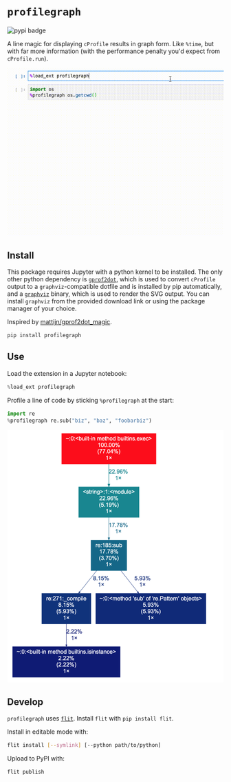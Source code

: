 # `profilegraph`

![pypi badge](https://img.shields.io/pypi/v/profilegraph)

A line magic for displaying `cProfile` results in graph form. Like `%time`, but
with far more information (with the performance penalty you'd expect from
`cProfile.run`).

![A trivial profilegraph example.](./static/os.getcwd.example.gif)

## Install

This package requires Jupyter with a python kernel to be installed. The only
other python dependency is
[`gprof2dot`](https://github.com/jrfonseca/gprof2dot), which is used to convert
`cProfile` output to a `graphviz`-compatible dotfile and is installed by pip
automatically, and a [`graphviz`](https://www.graphviz.org/download/) binary,
which is used to render the SVG output. You can install `graphviz` from the
provided download link or using the package manager of your choice.

Inspired by
[mattijn/gprof2dot_magic](https://github.com/mattijn/gprof2dot_magic).

```bash
pip install profilegraph
```

## Use

Load the extension in a Jupyter notebook:

```python
%load_ext profilegraph
```

Profile a line of code by sticking `%profilegraph` at the start:

```python
import re
%profilegraph re.sub("biz", "baz", "foobarbiz")
```

![Profile result on re.sub](./static/re.sub.example.png)

## Develop

`profilegraph` uses [`flit`](https://flit.readthedocs.io/en/latest/). Install
`flit` with `pip install flit`.

Install in editable mode with:

```bash
flit install [--symlink] [--python path/to/python]
```

Upload to PyPI with:

```bash
flit publish
```

